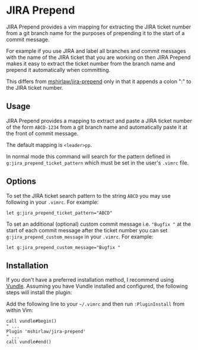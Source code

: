 JIRA Prepend
============

JIRA Prepend provides a vim mapping for extracting the JIRA ticket number
from a git branch name for the purposes of prepending it to the start 
of a commit message. 

For example if you use JIRA and label all branches and
commit messages with the name of the JIRA ticket that you are working on
then JIRA Prepend makes it easy to extract the ticket number from the branch name 
and prepend it automatically when committing. 

This differs from
[mshirlaw/jira-prepend](https://github.com/mshirlaw/jira-prepend) only in that
it appends a colon ":" to the JIRA ticket number.

Usage
-----

JIRA Prepend provides a mapping to extract and paste a JIRA ticket number 
of the form `ABCD-1234` from a git branch name and automatically paste it at the
front of commit message.

The default mapping is `<leader>pp`. 

In normal mode this command will search for the pattern defined in 
`g:jira_prepend_ticket_pattern` which must be set in the user's `.vimrc` file.

Options
-------

To set the JIRA ticket search pattern to the string `ABCD` you may use following in 
your `.vimrc`. For example:
``` vim
let g:jira_prepend_ticket_pattern="ABCD"
```

To set an additional (optional) custom commit message i.e. `"Bugfix "` at the start of each commit 
message after the ticket number you can set `g:jira_prepend_custom_message` in your `.vimrc`. For example:
``` vim
let g:jira_prepend_custom_message="Bugfix "
```

Installation
------------

If you don't have a preferred installation method, I recommend 
using [Vundle](https://github.com/VundleVim/Vundle.vim). Assuming you 
have Vundle installed and configured, the following steps will install the plugin:

Add the following line to your `~/.vimrc` and then run `:PluginInstall` from within Vim:

``` vim
call vundle#begin()
" ...
Plugin 'mshirlaw/jira-prepend'
" ...
call vundle#end()
```

